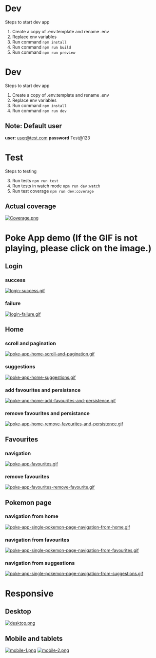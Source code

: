 # Dev
Steps to start dev app

1. Create a copy of .env.template and rename .env
2. Replace env variables
3. Run command ``` npm install ```
4. Run command ``` npm run build ```
5. Run command ``` npm run preview ```

# Dev
Steps to start dev app

1. Create a copy of .env.template and rename .env
2. Replace env variables
3. Run command ``` npm install ```
4. Run command ``` npm run dev ```

## Note: Default user

__user:__ user@test.com
__password__ Test@123

# Test
Steps to testing

3. Run tests ``` npm run test ```
4. Run tests in watch mode ``` npm run dev:watch ```
4. Run test coverage ``` npm run dev:coverage ```

## Actual coverage

[![Coverage.png](https://i.postimg.cc/vmx84t3t/Captura-de-pantalla-2024-06-01-085228.png)](https://postimg.cc/7CDrc0v5)

# Poke App demo (If the GIF is not playing, please click on the image.)

## Login

### success

[![login-success.gif](https://i.postimg.cc/7P5gVFbx/login-success.gif)](https://postimg.cc/YjwG2y1V)

### failure

[![login-failure.gif](https://i.postimg.cc/Ss3Y3Kjm/login-failure.gif)](https://postimg.cc/WFm4JTMy)

## Home

### scroll and pagination

[![poke-app-home-scroll-and-pagination.gif](https://i.postimg.cc/pdQ0PgKN/poke-app-home-scroll-and-pagination.gif)](https://postimg.cc/Tywj9NkQ)

### suggestions

[![poke-app-home-suggestions.gif](https://i.postimg.cc/MTW9HdYn/poke-app-home-suggestions.gif)](https://postimg.cc/VSVqH9pw)

### add favourites and persistance

[![poke-app-home-add-favourites-and-persistence.gif](https://i.postimg.cc/tT22xWr2/poke-app-home-add-favourites-and-persistence.gif)](https://postimg.cc/XGBfMG6C)

### remove favourites and persistance

[![poke-app-home-remove-favourites-and-persistence.gif](https://i.postimg.cc/1XdBWP1F/poke-app-home-remove-favourites-and-persistence.gif)](https://postimg.cc/kRxW404M)

## Favourites

### navigation

[![poke-app-favourites.gif](https://i.postimg.cc/ZK1jpTct/poke-app-favourites.gif)](https://postimg.cc/VdWjcPpD)

### remove favourites

[![poke-app-favourites-remove-favourite.gif](https://i.postimg.cc/LsSTQNwx/poke-app-favourites-remove-favourite.gif)](https://postimg.cc/VJ7ndBYt)

## Pokemon page

### navigation from home

[![poke-app-single-pokemon-page-navigation-from-home.gif](https://i.postimg.cc/1t5Ks496/poke-app-single-pokemon-page-navigation-from-home.gif)](https://postimg.cc/QBw7q8Kx)

### navigation from favourites

[![poke-app-single-pokemon-page-navigation-from-favourites.gif](https://i.postimg.cc/Y0vfLVLC/poke-app-single-pokemon-page-navigation-from-favourites.gif)](https://postimg.cc/QKrWRfq2)

### navigation from suggestions

[![poke-app-single-pokemon-page-navigation-from-suggestions.gif](https://i.postimg.cc/6qFVr0CL/poke-app-single-pokemon-page-navigation-from-suggestions.gif)](https://postimg.cc/5QqF1876)

# Responsive

## Desktop

[![desktop.png](https://i.postimg.cc/CLymfhJy/desktop.png)](https://postimg.cc/4n5zDTrw)

## Mobile and tablets

[![mobile-1.png](https://i.postimg.cc/284TQsX1/mobile-1.png)](https://postimg.cc/MvpyxFww)
[![mobile-2.png](https://i.postimg.cc/13sBJvLJ/mobile-2.png)](https://postimg.cc/kBYW5vMb)